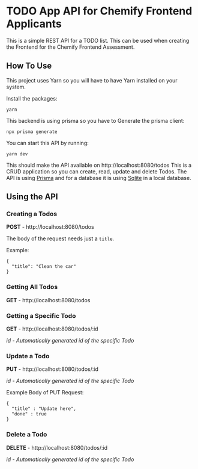 # TODO App API for Chemify Frontend Applicants

This is a simple REST API for a TODO list. This can be used when creating the Frontend for the Chemify Frontend Assessment.

## How To Use

This project uses Yarn so you will have to have Yarn installed on your system.

Install the packages:

```
yarn
```

This backend is using prisma so you have to Generate the prisma client:

```
npx prisma generate
```

You can start this API by running:

```
yarn dev
```

This should make the API available on http://localhost:8080/todos This is a CRUD application so you can create, read, update and delete Todos. The API is using [Prisma](https://www.prisma.io/) and for a database it is using [Sqlite](https://www.sqlite.org/index.html) in a local database.

## Using the API

### Creating a Todos

**POST** - http://localhost:8080/todos

The body of the request needs just a `title`.

Example:

```
{
  "title": "Clean the car"
}
```

### Getting All Todos

**GET** - http://localhost:8080/todos

### Getting a Specific Todo

**GET** - http://localhost:8080/todos/:id

_id - Automatically generated id of the specific Todo_

### Update a Todo

**PUT** - http://localhost:8080/todos/:id

_id - Automatically generated id of the specific Todo_

Example Body of PUT Request:

```
{
  "title" : "Update here",
  "done" : true
}
```

### Delete a Todo

**DELETE** - http://localhost:8080/todos/:id

_id - Automatically generated id of the specific Todo_
